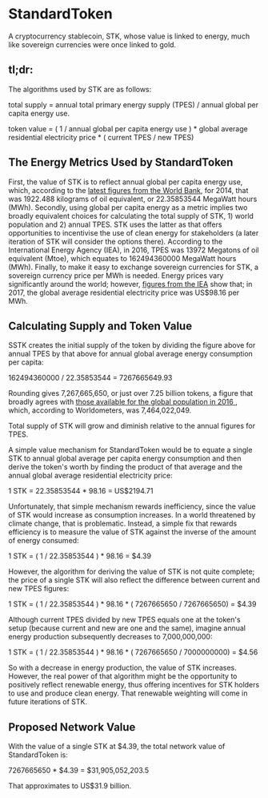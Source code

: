 # StandardToken

A cryptocurrency stablecoin, STK, whose value is linked to energy, much like sovereign currencies were once linked to gold.

## tl;dr:

The algorithms used by STK are as follows:

total supply = annual total primary energy supply (TPES) / annual global per capita energy use.

token value = ( 1 / annual global per capita energy use ) * global average residential electricity price * ( current TPES / new TPES)

## The Energy Metrics Used by StandardToken

First, the value of STK is to reflect annual global per capita energy use, which, according to the [latest figures from the World Bank](https://data.worldbank.org/indicator/EG.USE.PCAP.KG.OE), for 2014, that was 1922.488 kilograms of oil equivalent, or 22.35853544 MegaWatt hours (MWh). Secondly, using global per capita energy as a metric implies two broadly equivalent choices for calculating the total supply of STK, 1) world population and 2) annual TPES. STK uses the latter as that offers opportunities to incentivise the use of clean energy for stakeholders (a later iteration of STK will consider the options there). According to the International Energy Agency (IEA), in 2016, TPES was 13972 Megatons of oil equivalent (Mtoe), which equates to 162494360000 MegaWatt hours (MWh). Finally, to make it easy to exchange sovereign currencies for STK, a sovereign currency price per MWh is needed. Energy prices vary significantly around the world; however, [figures from the IEA](https://www.iea.org/statistics/prices/) show that; in 2017, the global average residential electricity price was US$98.16 per MWh.

## Calculating Supply and Token Value

SSTK creates the initial supply of the token by dividing the figure above for annual TPES by that above for annual global average energy consumption per capita:

162494360000 / 22.35853544 = 7267665649.93

Rounding gives 7,267,665,650, or just over 7.25 billion tokens, a figure that broadly agrees with [those available for the global population in 2016 ](https://www.worldometers.info/world-population/), which, according to Worldometers, was 7,464,022,049.

Total supply of STK will grow and diminish relative to the annual figures for TPES.

A simple value mechanism for StandardToken would be to equate a single STK to annual global average per capita energy consumption and then derive the token's worth by finding the product of that average and the annual global average residential electricity price:

1 STK = 22.35853544 * 98.16 = US$2194.71

Unfortunately, that simple mechanism rewards inefficiency, since the value of STK would increase as consumption increases. In a world threatened by climate change, that is problematic. Instead, a simple fix that rewards efficiency is to measure the value of STK against the inverse of the amount of energy consumed:

1 STK = ( 1 / 22.35853544 ) * 98.16  = $4.39

However, the algorithm for deriving the value of STK is not quite complete; the price of a single STK will also reflect the difference between current and new TPES figures:

1 STK = ( 1 / 22.35853544 ) * 98.16 * ( 7267665650 / 7267665650) = $4.39

Although current TPES divided by new TPES equals one at the token's setup (because current and new are one and the same), imagine annual energy production subsequently decreases to 7,000,000,000:

1 STK = ( 1 / 22.35853544 ) * 98.16 * ( 7267665650 / 7000000000) = $4.56

So with a decrease in energy production, the value of STK increases. However, the real power of that algorithm might be the opportunity to positively reflect renewable energy, thus offering incentives for STK holders to use and produce clean energy. That renewable weighting will come in future iterations of STK.

## Proposed Network Value

With the value of a single STK at $4.39, the total network value of StandardToken is:

7267665650 * $4.39 = $31,905,052,203.5

That approximates to US$31.9 billion.

